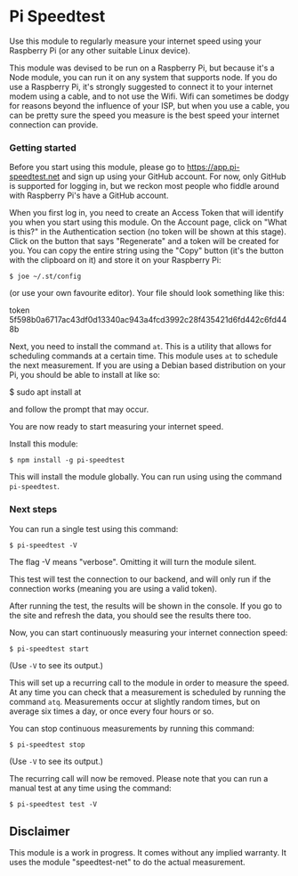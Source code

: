 # Pi Speedtest

Use this module to regularly measure your internet speed using your Raspberry Pi (or any other suitable Linux device).

This module was devised to be run on a Raspberry Pi, but because it's a Node module, you can run it on any system
that supports node. If you do use a Raspberry Pi, it's strongly suggested to connect it to your internet modem using
a cable, and to not use the Wifi. Wifi can sometimes be dodgy for reasons beyond the influence of your ISP, but when
you use a cable, you can be pretty sure the speed you measure is the best speed your internet connection can provide.

### Getting started

Before you start using this module, please go to https://app.pi-speedtest.net and sign up using your GitHub account.
For now, only GitHub is supported for logging in, but we reckon most people who fiddle around with Raspberry Pi's
have a GitHub account.

When you first log in, you need to create an Access Token that will identify you when you start using this module. On
the Account page, click on "What is this?" in the Authentication section (no token will be shown at this stage).
Click on the button that says "Regenerate" and a token will be created for you. You can copy the entire string using
the "Copy" button (it's the button with the clipboard on it) and store it on your Raspberry Pi:

```$ joe ~/.st/config```

(or use your own favourite editor). Your file should look something like this:

token 5f598b0a6717ac43df0d13340ac943a4fcd3992c28f435421d6fd442c6fd448b

Next, you need to install the command `at`. This is a utility that allows for scheduling commands at a certain time.
This module uses `at` to schedule the next measurement. If you are using a Debian based distribution on your Pi, you
should be able to install at like so:

$ sudo apt install at

and follow the prompt that may occur.

You are now ready to start measuring your internet speed.

Install this module:

```$ npm install -g pi-speedtest```

This will install the module globally. You can run using using the command `pi-speedtest`.
### Next steps

You can run a single test using this command:

```$ pi-speedtest -V```

The flag -V means "verbose". Omitting it will turn the module silent.

This test will test the connection to our backend, and will only run if the connection works (meaning you are using
a valid token).

After running the test, the results will be shown in the console. If you go to the site and refresh the data,
you should see the results there too.

Now, you can start continuously measuring your internet connection speed:

```$ pi-speedtest start```

(Use `-V` to see its output.)

This will set up a recurring call to the module in order to measure the speed. At any time you can check that a
measurement is scheduled by running the command `atq`. Measurements occur at slightly random times, but on average
six times a day, or once every four hours or so.

You can stop continuous measurements by running this command:

```$ pi-speedtest stop```

(Use `-V` to see its output.)

The recurring call will now be removed. Please note that you can run a manual test at any time using the command:

```$ pi-speedtest test -V```

## Disclaimer

This module is a work in progress. It comes without any implied warranty. It uses the module "speedtest-net" to do
the actual measurement.